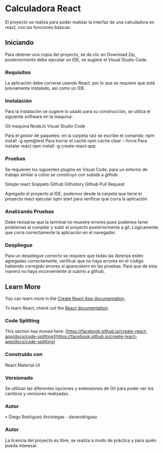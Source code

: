 # Calculadora React

El proyecto se realiza para poder realizar la interfaz de una calculadora en react, con las funciones básicas.

## Iniciando

Para obtener una copia del proyecto, se da clic en Download Zip, posteriormente debe ejecutar un IDE, se sugiere el Visual Studio Code. 

### Requisitos

La aplicación debe correrse usando React, por lo que se requiere que esté previamente instalado, así como un IDE.

### Instalación

Para la instalación se sugiere lo usado para su construcción, se utiliza el siguiente software en la maquina:

Git maquina
NodeJs
Visual Studio Code

Para el gestor de paquetes: en la carpeta raíz se escribe el comando: 
npm install -g npm@test
Para borrar el caché
npm cache clear --force
Para instalar react
npm install -g create-react-app


### Pruebas

Se requieren los siguientes plugins en Visual Code, para un entorno de trabajo similar a cómo se construyó con subida a github:

Simple react Snippets
Github
Githistory
Github Pull Request

Agregado el proyecto al IDE, podemos desde la carpeta que tiene el proyecto react ejecutar npm start para verificar que corra la aplicación

### Analizando Pruebas

Debe revisarse que la terminal no muestre errores pues podemos tener problemas al compilar y subir el proyecto posteriormente a git. Lógicamente que corra correctamente la aplicación en el navegador.

### Despliegue

Para un despliegue correcto se requiere que todas las librerias estén agregadas correctamente, verificar que no haya errores en el código habiendo corregido errores si aparecieorn en las pruebas. Para que de esta manera no haya inconveniente al subirlo a github.

## Learn More

You can learn more in the [Create React App documentation](https://facebook.github.io/create-react-app/docs/getting-started).

To learn React, check out the [React documentation](https://reactjs.org/).

### Code Splitting

This section has moved here: [https://facebook.github.io/create-react-app/docs/code-splitting](https://facebook.github.io/create-react-app/docs/code-splitting)

### Construido con

React
Material-UI

### Versionado

Se utilizan las diferentes opciones y extensiones de Git para poder ver los cambios y versiones realizadas.

### Autor

•	Diego Rodriguez Arciniegas - dararodriguez

### Autor

La licencia del proyecto es libre, se realiza a modo de práctica y para quién pueda interesar.
